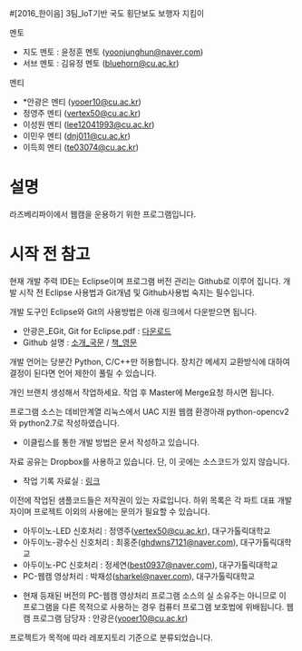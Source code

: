 #[2016_한이음] 3팀_IoT기반 국도 횡단보도 보행자 지킴이

멘토
+ 지도 멘토 : 윤정훈 멘토 (yoonjunghun@naver.com)
+ 서브 멘토 : 김유정 멘토 (bluehorn@cu.ac.kr)

멘티
+ *안광은 멘티 (yooer10@cu.ac.kr)
+ 정영주 멘티 (vertex50@cu.ac.kr)
+ 이성원 멘티 (lee12041993@cu.ac.kr)
+ 이민우 멘티 (dnj011@cu.ac.kr)
+ 이득희 멘티 (te03074@cu.ac.kr)

# 설명
라즈베리파이에서 웹캠을 운용하기 위한 프로그램입니다.

# 시작 전 참고

현재 개발 주력 IDE는 Eclipse이며 프로그램 버전 관리는 Github로 이루어 집니다. 개발 시작 전 Eclipse 사용법과 Git개념 및 Github사용법 숙지는 필수입니다.

개발 도구인 Eclipse와 Git의 사용방법은 아래 링크에서 다운받으면 됩니다.
+ 안광은_EGit, Git for Eclipse.pdf : [다운로드](http://203.250.32.155:5000/fbsharing/lwCfWNUq)
+ Github 설명 : [소개_국문](http://kr.discovermeteor.com/chapters/github/) / [책_영문](https://git-scm.com/book/en/v2)

개발 언어는 당분간 Python, C/C++만 허용합니다. 장치간 메세지 교환방식에 대하여 결정이 된다면 언어 제한이 풀릴 수 있습니다.

개인 브랜치 생성해서 작업하세요. 작업 후 Master에 Merge요청 하시면 됩니다.

프로그램 소스는 데비안계열 리눅스에서 UAC 지원 웹캠 환경아래 python-opencv2와 python2.7로 작성하였습니다.
+ 이클립스를 통한 개발 방법은 문서 작성하고 있습니다.

자료 공유는 Dropbox를 사용하고 있습니다. 단, 이 곳에는 소스코드가 있지 않습니다.
+ 작업 기록 자료실 : [링크](https://www.dropbox.com/sh/7vmnmwyq8xp75xb/AADxzAP9nBhgIPdVGKtEdNQ4a?dl=0)

이전에 작업된 샘플코드들은 저작권이 있는 자료입니다. 하위 목록은 각 파트 대표 개발자이며 프로젝트 이외의 사용에는 문의가 필요할 수 있습니다. 
+ 아두이노-LED 신호처리 : 정영주(vertex50@cu.ac.kr), 대구가톨릭대학교
+ 아두이노-광수신 신호처리 : 최홍준(ghdwns7121@naver.com), 대구가톨릭대학교
+ 아두이노-PC 신호처리 : 정세연(best0937@naver.com), 대구가톨릭대학교
+ PC-웹캠 영상처리 : 박재성(sharkel@naver.com), 대구가톨릭대학교 
* 현재 등재된 버전의 PC-웹캠 영상처리 프로그램 소스의 실 소유주는 아니므로 이 프로그램을 다른 목적으로 사용하는 경우 컴퓨터 프로그램 보호법에 위배됩니다. 웹캠 프로그램 담당자 : 안광은(yooer10@cu.ac.kr)

프로젝트가 목적에 따라 레포지토리 기준으로 분류되었습니다.
